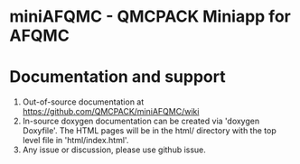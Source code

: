 # miniAFQMC - QMCPACK Miniapp for AFQMC

# Documentation and support
1. Out-of-source documentation at https://github.com/QMCPACK/miniAFQMC/wiki
2. In-source doxygen documentation can be created via 'doxygen Doxyfile'. The
HTML pages will be in the html/ directory with the top level file in
'html/index.html'.
3. Any issue or discussion, please use github issue.
